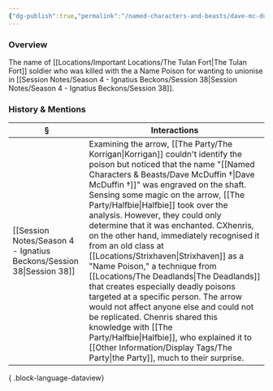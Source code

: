 ```yaml
---
{"dg-publish":true,"permalink":"/named-characters-and-beasts/dave-mc-duffin/","tags":["NPC"],"updated":"2025-06-10T19:04:24.610+01:00"}
---
```



### Overview
The name of [[Locations/Important Locations/The Tulan Fort\|The Tulan Fort]] soldier who was killed with the a Name Poison for wanting to unionise in [[Session Notes/Season 4 - Ignatius Beckons/Session 38\|Session Notes/Season 4 - Ignatius Beckons/Session 38]].

### History & Mentions
| §                                                                       | Interactions                                                                                                                                                                                                                                                                                                                                                                                                                                                                                                                                                                                                                                                                                  |
| ----------------------------------------------------------------------- | --------------------------------------------------------------------------------------------------------------------------------------------------------------------------------------------------------------------------------------------------------------------------------------------------------------------------------------------------------------------------------------------------------------------------------------------------------------------------------------------------------------------------------------------------------------------------------------------------------------------------------------------------------------------------------------------- |
| [[Session Notes/Season 4 - Ignatius Beckons/Session 38\|Session 38]] | Examining the arrow, [[The Party/The Korrigan\|Korrigan]] couldn't identify the poison but noticed that the name "[[Named Characters & Beasts/Dave McDuffin †\|Dave McDuffin †]]" was engraved on the shaft. Sensing some magic on the arrow, [[The Party/Halfbie\|Halfbie]] took over the analysis. However, they could only determine that it was enchanted. CXhenris, on the other hand, immediately recognised it from an old class at [[Locations/Strixhaven\|Strixhaven]] as a "Name Poison," a technique from [[Locations/The Deadlands\|The Deadlands]] that creates especially deadly poisons targeted at a specific person. The arrow would not affect anyone else and could not be replicated. Chenris shared this knowledge with [[The Party/Halfbie\|Halfbie]], who explained it to [[Other Information/Display Tags/The Party\|the Party]], much to their surprise. |

{ .block-language-dataview}
